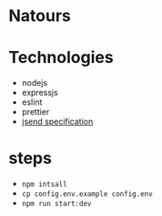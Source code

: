 # Natours

# Technologies

- nodejs
- expressjs
- eslint
- prettier
- [jsend specification](https://github.com/AhmedHelalAhmed/jsend)

# steps

- ```npm intsall```
- ```cp config.env.example config.env```
- ``` npm run start:dev ```

